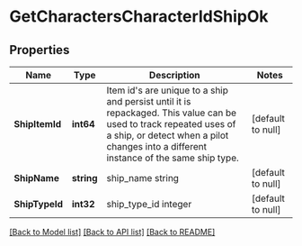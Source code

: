 # GetCharactersCharacterIdShipOk

## Properties
Name | Type | Description | Notes
------------ | ------------- | ------------- | -------------
**ShipItemId** | **int64** | Item id&#x27;s are unique to a ship and persist until it is repackaged. This value can be used to track repeated uses of a ship, or detect when a pilot changes into a different instance of the same ship type. | [default to null]
**ShipName** | **string** | ship_name string | [default to null]
**ShipTypeId** | **int32** | ship_type_id integer | [default to null]

[[Back to Model list]](../README.md#documentation-for-models) [[Back to API list]](../README.md#documentation-for-api-endpoints) [[Back to README]](../README.md)

